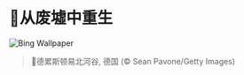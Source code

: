 # 🔖从废墟中重生

![Bing Wallpaper](https://www.bing.com/th?id=OHR.DresdenElbe_ZH-CN8776977800_1920x1080.jpg&rf=LaDigue_1920x1080.jpg&pid=hp)

> 📝德累斯顿易北河谷, 德国 (© Sean Pavone/Getty Images)

